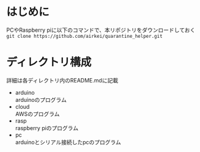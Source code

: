 # はじめに
PCやRaspberry piに以下のコマンドで、本リポジトリをダウンロードしておく  
`git clone https://github.com/airkei/quarantine_helper.git`

# ディレクトリ構成
詳細は各ディレクトリ内のREADME.mdに記載
* arduino  
arduinoのプログラム
* cloud  
AWSのプログラム
* rasp  
raspberry piのプログラム
* pc  
arduinoとシリアル接続したpcのプログラム
